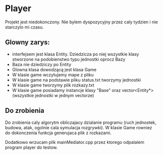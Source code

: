 # Player

Projekt jest niedokonczony. Nie bylem dyspozycyjny przez caly tydzien i nie starczylo mi czasu. 

## Glowny zarys: 
 - interfejsem jest klasa Entity. Dziedzicza po niej wszystkie klasy stworzone na podobienstwo typu jednostki oprocz Bazy
 - Baza nie dziedziczy po Entity 
 - Glowna klasa dowodzącą jest klasa Game
 - W klasie game wczytujemy mape z pliku
 - W klasie game na podstawie pliku status.txt tworzymy jednostki
 - W klasie game tworzymy plik rozkazy.txt
 - W klasie game posiadamy instancje klasy "Base" oraz vector<Entity*> (wszystkie jednostki w jednym vectorze)
 
## Do zrobienia
Do zrobienia caly algorytm obliczajacy dzialanie programu (ruch jednostek, budowa, atak, ogolnie cala symulacja rozgrywki).
W klasie Game rowniez do dokonczenia funkcja generujaca plik z rozkazami.

Dodatkowo wrzucam plik mainMediator.cpp przez ktorego odpalalem program player do testow.

